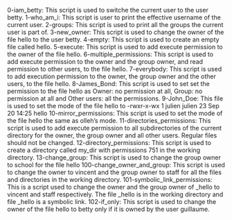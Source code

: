 0-iam_betty: This script is used to switche the current user to the user betty.
1-who_am_i: This script is user to print the effective username of the current user.
2-groups: This script is used to print all the groups the current user is part of.
3-new_owner: This script is used to change the owner of the file hello to the user betty.
4-empty: This script is used to create an empty file called hello.
5-execute: This script is used to add execute permission to the owner of the file hello.
6-multiple_permissions: This script is used to add execute permission to the owner and the group owner, and read permission to other users, to the file hello.
7-everybody: This script is used to add execution permission to the owner, the group owner and the other users, to the file hello.
8-James_Bond: This script is used to set set the permission to the file hello as Owner: no permission at all, Group: no permission at all and Other users: all the permissions.
9-John_Doe: This file is used to set the mode of the file hello to -rwxr-x-wx 1 julien julien 23 Sep 20 14:25 hello
10-mirror_permissions: This script is used to set the mode of the file hello the same as olleh’s mode.
11-directories_permissions: This script is used to add execute permission to all subdirectories of the current directory for the owner, the group owner and all other users. Regular files should not be changed.
12-directory_permissions: This script is used to create  a directory called my_dir with permissions 751 in the working directory.
13-change_group: This script is used to change the group owner to school for the file hello
100-change_owner_and_group: This script is used to change the owner to vincent and the group owner to staff for all the files and directories in the working directory.
101-symbolic_link_permissions: This is a script used to change the owner and the group owner of _hello to vincent and staff respectively. The file _hello is in the working directory and file _hello is a symbolic link.
102-if_only: This script is used to change the owner of the file hello to betty only if it is owned by the user guillaume.
